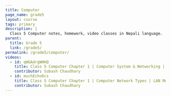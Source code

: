 ```yaml
---
title: Computer
page_name: grade5
layout: course
tags: primary
description: |
  Class 5 Computer notes, homework, video classes in Nepali language.
parent:
  title: Grade 5
  link: /grade5/
permalink: /grade5/computer/
videos:
  - id: qWGAdrgWHHQ
    title: Class 5 Computer Chapter 1 | Computer System & Networking | Hardware, Software, firmware
    contributor: Subash Chaudhary
  - id: muchEcho6cs
    title: Class 5 Computer Chapter 1 | Computer Network Types | LAN MAN and WAN
    contributor: Subash Chaudhary
---
```

